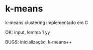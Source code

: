 # k-means
k-means clustering implementado em C

OK: input, lemma 1 yy

BUGS: inicialização, k-means++
